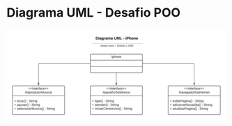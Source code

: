 # Diagrama UML - Desafio POO

<img src="assets/Diagrama UML - iPhone.jpeg" alt="Imagem contendo diagrama UML sobre o projeto">